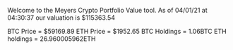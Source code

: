 Welcome to the Meyers Crypto Portfolio Value tool. 
As of 04/01/21 at 04:30:37 our valuation is $115363.54 

BTC Price = $59169.89
 ETH Price = $1952.65
BTC Holdings = 1.06BTC
 ETH holdings = 26.960005962ETH 

